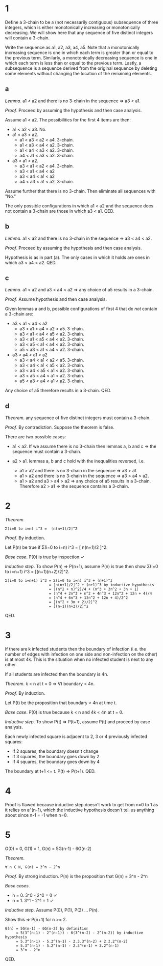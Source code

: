 # 1

Define a 3-chain to be a (not necessarily contiguous) subsequence of three
integers, which is either monotonically increasing or monotonically decreasing.
We will show here that any sequence of five distinct integers will contain a
3-chain. 

Write the sequence as a1, a2, a3, a4, a5. Note that a monotonically increasing
sequence is one in which each term is greater than or equal to the previous
term. Similarly, a monotonically decreasing sequence is one in which each term
is less than or equal to the previous term. Lastly, a subsequence is a sequence
derived from the original sequence by deleting some elements without changing
the location of the remaining elements.

## a

_Lemma_. a1 < a2 and there is no 3-chain in the sequence ⇒ a3 < a1.

_Proof_. Proceed by assuming the hypothesis and then case analysis. 

Assume a1 < a2. The possibilities for the first 4 items are then:

 - a1 < a2 < a3. No.
 - a1 < a3 < a2.
    - a1 < a3 < a2 < a4. 3-chain.
    - a1 < a3 < a4 < a2. 3-chain.
    - a1 < a4 < a3 < a2. 3-chain.
    - a4 < a1 < a3 < a2. 3-chain.
 - a3 < a1 < a2.
    - a3 < a1 < a2 < a4. 3-chain.
    - a3 < a1 < a4 < a2
    - a3 < a4 < a1 < a2
    - a4 < a3 < a1 < a2. 3-chain.

Assume further that there is no 3-chain. Then eliminate all sequences with "No."

The only possible configurations in which a1 < a2 and the sequence does not
contain a 3-chain are those in which a3 < a1. QED.

## b

_Lemma_. a1 < a2 and there is no 3-chain in the sequence ⇒ a3 < a4 < a2.

_Proof_. Proceed by assuming the hypothesis and then case analysis.

Hypothesis is as in part (a). The only cases in which it holds are ones in
which a3 < a4 < a2. QED.

## c

_Lemma_. a1 < a2 and a3 < a4 < a2 ⇒ any choice of a5 results in a 3-chain.

_Proof_. Assume hypothesis and then case analysis. 

Given lemmas a and b, possible configurations of first 4 that do _not_ contain
a 3-chain are:

 - a3 < a1 < a4 < a2
   - a3 < a1 < a4 < a2 < a5. 3-chain.
   - a3 < a1 < a4 < a5 < a2. 3-chain.
   - a3 < a1 < a5 < a4 < a2. 3-chain.
   - a3 < a5 < a1 < a4 < a2. 3-chain.
   - a5 < a3 < a1 < a4 < a2. 3-chain.
 - a3 < a4 < a1 < a2
   - a3 < a4 < a1 < a2 < a5. 3-chain.
   - a3 < a4 < a1 < a5 < a2. 3-chain.
   - a3 < a4 < a5 < a1 < a2. 3-chain.
   - a3 < a5 < a4 < a1 < a2. 3-chain.
   - a5 < a3 < a4 < a1 < a2. 3-chain.

Any choice of a5 therefore results in a 3-chain. QED.

## d

_Theorem_. any sequence of five distinct integers must contain a 3-chain.

_Proof_. By contradiction. Suppose the theorem is false. 

There are two possible cases:

 - a1 < a2. If we assume there is no 3-chain then lemmas a, b and c ⇒ the
   sequence must contain a 3-chain. 

 - a2 > a1. lemmas a, b and c hold with the inequalities reversed, i.e.
   - a1 > a2 and there is no 3-chain in the sequence ⇒ a3 > a1.
   - a1 > a2 and there is no 3-chain in the sequence ⇒ a3 > a4 > a2.
   - a1 > a2 and a3 > a4 > a2 ⇒ any choice of a5 results in a 3-chain.
   Therefore a2 > a1 ⇒ the sequence contains a 3-chain.

# 2

_Theorem_.

    Σ(i=0 to i=n) i^3 =  [n(n+1)/2]^2

_Proof_. By induction.

Let P(n) be true if Σ(i=0 to i=n) i^3 =  [ n(n+1)/2 ]^2.

_Base case_. P(0) is true by inspection ✓

_Inductive step_. To show P(n) ⇒ P(n+1), assume P(n) is true then show 
Σ(i=0 to i=n+1) i^3 = [(n+1)(n+2)/2]^2.

    Σ(i=0 to i=n+1) i^3 = Σ(i=0 to i=n) i^3 + (n+1)^3
                        = [n(n+1)/2]^2 + (n+1)^3 by inductive hypothesis
                        = ((n^2 + n)^2)/4 + (n^3 + 3n^2 + 3n + 1)
                        = (n^4 + 2n^3 + n^2 + 4n^3 + 12n^2 + 12n + 4)/4
                        = (n^4 + 6n^3 + 13n^2 + 12n + 4)/2^2
                        = [(n^2 + 3n + 2)/2]^2
                        = [(n+1)(n+2)/2]^2

QED.

# 3

If there are k infected students then the boundary of infection (i.e. the
number of edges with infection on one side and non-infection on the other) is
at most 4k. This is the situation when no infected student is next to any
other.

If all students are infected then the boundary is 4n.

_Theorem_. k < n at t = 0 ⇒ ∀t boundary < 4n.

_Proof_. By induction. 

Let P(t) be the proposition that boundary < 4n at time t.

_Base case_. P(0) is true because k < n and 4k < 4n at t = 0.

_Inductive step_. To show P(t) ⇒ P(t+1), assume P(t) and proceed by case
analysis.

Each newly infected square is adjacent to 2, 3 or 4 previously infected squares:

 - If 2 squares, the boundary doesn't change
 - If 3 squares, the boundary goes down by 2
 - If 4 squares, the boundary goes down by 4

The boundary at t+1 <= t. P(t) ⇒ P(t+1). QED.

# 4

Proof is flawed because inductive step doesn't work to get from n=0 to 1 as it
relies on a^(n-1), which the inductive hypothesis doesn't tell us anything
about since n-1 = -1 when n=0.

# 5

G(0) = 0, G(1) = 1, G(n) = 5G(n-1) - 6G(n-2)

_Theorem_.

    ∀ n ∈ N, G(n) = 3^n - 2^n

_Proof_. By strong induction. P(n) is the proposition that G(n) = 3^n - 2^n

_Base cases_. 

 - n = 0. 3^0 - 2^0 = 0 ✓
 - n = 1. 3^1 - 2^1 = 1 ✓

_Inductive step_. Assume P(0), P(1), P(2) ... P(n). 

Show this ⇒ P(n+1) for n >= 2.

    G(n) = 5G(n-1) - 6G(n-2) by definition
         = 5(3^(n-1) - 2^(n-1)) - 6(3^(n-2) - 2^(n-2)) by inductive hypothesis
         = 5.3^(n-1) - 5.2^(n-1) - 2.3.3^(n-2) + 2.3.2^(n-2)
         = 5.3^(n-1) - 5.2^(n-1) - 2.3^(n-1) + 3.2^(n-1)
         = 3^n - 2^n
         
QED.
